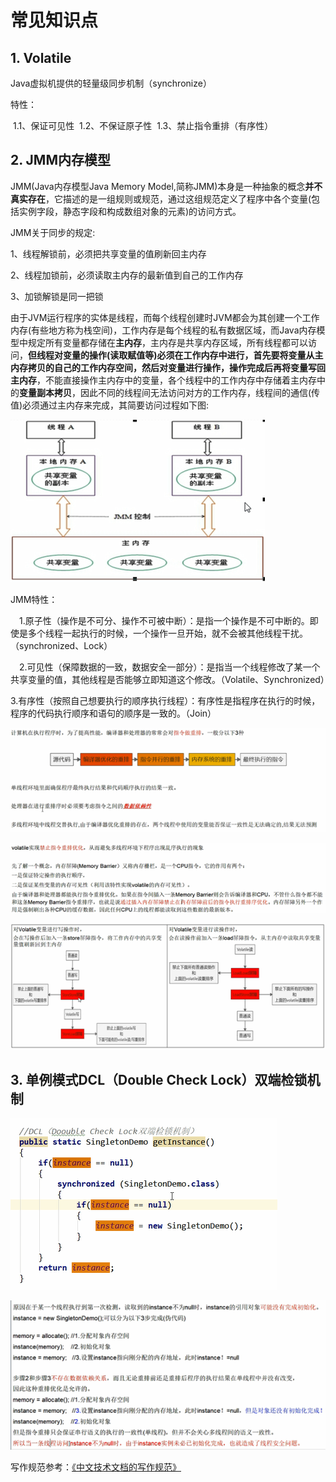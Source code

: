 
# 常见知识点

## 1. Volatile

Java虚拟机提供的轻量级同步机制（synchronize）

特性：

​		1.1、保证可见性
​		1.2、不保证原子性
​		1.3、禁止指令重排（有序性）

## 2. JMM内存模型

JMM(Java内存模型Java Memory Model,简称JMM)本身是一种抽象的概念**并不真实存在**，它描述的是一组规则或规范，通过这组规范定义了程序中各个变量(包括实例字段，静态字段和构成数组对象的元素)的访问方式。

JMM关于同步的规定:

1、线程解锁前，必须把共享变量的值刷新回主内存

2、线程加锁前，必须读取主内存的最新值到自己的工作内存

3、加锁解锁是同一把锁

由于JVM运行程序的实体是线程，而每个线程创建时JVM都会为其创建一个工作内存(有些地方称为栈空间)，工作内存是每个线程的私有数据区域，而Java内存模型中规定所有变量都存储在**主内存**，主内存是共享内存区域，所有线程都可以访问，**但线程对变量的操作(读取赋值等)必须在工作内存中进行，首先要将变量从主内存拷贝的自己的工作内存空间，然后对变量进行操作，操作完成后再将变量写回主内存**，不能直接操作主内存中的变量，各个线程中的工作内存中存储着主内存中的**变量副本拷贝**，因此不同的线程间无法访问对方的工作内存，线程间的通信(传值)必须通过主内存来完成，其简要访问过程如下图:

![](https://github.com/pengmengsheng/pengmengsheng.github.io/blob/master/interview/java-interview/img/2%20(1).png)

JMM特性：

　1.原子性（操作是不可分、操作不可被中断）：是指一个操作是不可中断的。即使是多个线程一起执行的时候，一个操作一旦开始，就不会被其他线程干扰。（synchronized、Lock）

　2.可见性（保障数据的一致，数据安全一部分）：是指当一个线程修改了某一个共享变量的值，其他线程是否能够立即知道这个修改。（Volatile、Synchronized）

 3.有序性（按照自己想要执行的顺序执行线程）：有序性是指程序在执行的时候，程序的代码执行顺序和语句的顺序是一致的。（Join）

![](https://github.com/pengmengsheng/pengmengsheng.github.io/blob/master/interview/java-interview/img/2%20(2).png)

![](https://github.com/pengmengsheng/pengmengsheng.github.io/blob/master/interview/java-interview/img/2%20(3).png)

![](https://github.com/pengmengsheng/pengmengsheng.github.io/blob/master/interview/java-interview/img/2%20(4).png)

## 3. 单例模式DCL（Double Check Lock）双端检锁机制

 ![](https://github.com/pengmengsheng/pengmengsheng.github.io/blob/master/interview/java-interview/img/3%20(1).png)

![](https://github.com/pengmengsheng/pengmengsheng.github.io/blob/master/interview/java-interview/img/3%20(2).png)


写作规范参考：[《中文技术文档的写作规范》](https://github.com/ruanyf/document-style-guide "中文技术文档的写作规范")